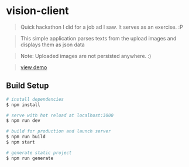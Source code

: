 # vision-client

> Quick hackathon I did for a job ad I saw. It serves as an exercise. :P

> This simple application parses texts from the upload images and displays them as json data

> Note: Uploaded images are not persisted anywhere. :) 

> [view demo](https://vision-client.netlify.com/)

## Build Setup

```bash
# install dependencies
$ npm install

# serve with hot reload at localhost:3000
$ npm run dev

# build for production and launch server
$ npm run build
$ npm start

# generate static project
$ npm run generate
```
